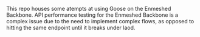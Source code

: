 This repo houses some atempts at using Goose on the Enmeshed Backbone. API performance testing for the Enmeshed Backbone is a complex issue due to the need to implement complex flows, as opposed to hitting the same endpoint until it breaks under laod.

